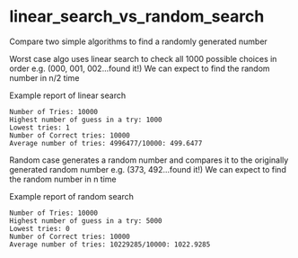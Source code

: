 # linear_search_vs_random_search
Compare two simple algorithms to find a randomly generated number 

Worst case algo uses linear search to check all 1000 possible choices in order  e.g. (000, 001, 002...found it!)
We can expect to find the random number in n/2 time

Example report of linear search 
```
Number of Tries: 10000
Highest number of guess in a try: 1000
Lowest tries: 1
Number of Correct tries: 10000
Average number of tries: 4996477/10000: 499.6477 
```



Random case generates a random number and compares it to the originally generated random number e.g. (373, 492...found it!)
We can expect to find the random number in n time

Example report of random search
```
Number of Tries: 10000
Highest number of guess in a try: 5000
Lowest tries: 0
Number of Correct tries: 10000
Average number of tries: 10229285/10000: 1022.9285 
```
